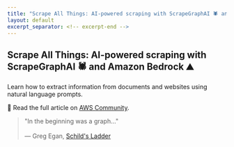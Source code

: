 ```yaml
---
title: "Scrape All Things: AI-powered scraping with ScrapeGraphAI 🕷️ and Amazon Bedrock ⛰️"
layout: default
excerpt_separator: <!-- excerpt-end -->
---
```


## Scrape All Things: AI-powered scraping with ScrapeGraphAI 🕷️ and Amazon Bedrock ⛰️

<!-- excerpt-start -->

Learn how to extract information from documents and websites using natural language prompts.

📝 Read the full article on [AWS Community](https://community.aws/content/2gjRWwp4Eb51SXt6FRZNxVh71R7/scrape-all-things-ai-powered-web-scraping-with-scrapegraphai-and-amazon-bedrock).

<!-- excerpt-end -->

> "In the beginning was a graph..." <br><br>― Greg Egan, [Schild's Ladder](https://www.goodreads.com/book/show/156780.Schild_s_Ladder)